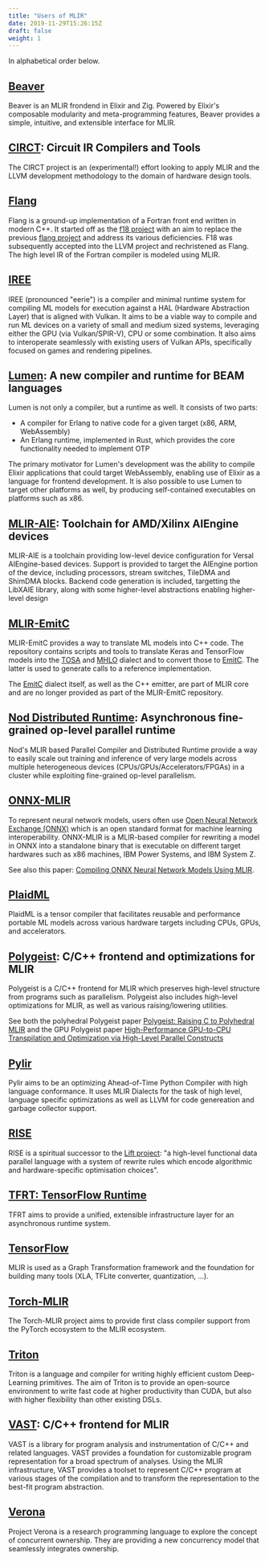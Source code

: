 ```yaml
---
title: "Users of MLIR"
date: 2019-11-29T15:26:15Z
draft: false
weight: 1
---
```


In alphabetical order below.

## [Beaver](https://github.com/beaver-lodge/beaver)

Beaver is an MLIR frondend in Elixir and Zig.
Powered by Elixir's composable modularity and meta-programming features,
Beaver provides a simple, intuitive, and extensible interface for MLIR.

## [CIRCT](https://github.com/llvm/circt): Circuit IR Compilers and Tools

The CIRCT project is an (experimental!) effort looking to apply MLIR and the LLVM
development methodology to the domain of hardware design tools.

## [Flang](https://github.com/llvm/llvm-project/tree/main/flang)

Flang is a ground-up implementation of a Fortran front end written in modern C++.
It started off as the [f18 project](https://github.com/flang-compiler/f18) with an
aim to replace the previous [flang project](https://github.com/flang-compiler/flang)
and address its various deficiencies. F18 was subsequently accepted into the LLVM
project and rechristened as Flang. The high level IR of the Fortran compiler is modeled
using MLIR.

## [IREE](https://github.com/google/iree)

IREE (pronounced "eerie") is a compiler and minimal runtime system for
compiling ML models for execution against a HAL (Hardware Abstraction Layer)
that is aligned with Vulkan. It aims to be a viable way to compile and run
ML devices on a variety of small and medium sized systems, leveraging either
the GPU (via Vulkan/SPIR-V), CPU or some combination. It also aims to
interoperate seamlessly with existing users of Vulkan APIs, specifically
focused on games and rendering pipelines.

## [Lumen](https://github.com/lumen/lumen): A new compiler and runtime for BEAM languages

Lumen is not only a compiler, but a runtime as well. It consists of two parts:

- A compiler for Erlang to native code for a given target (x86, ARM, WebAssembly)
- An Erlang runtime, implemented in Rust, which provides the core functionality
  needed to implement OTP

The primary motivator for Lumen's development was the ability to compile Elixir
applications that could target WebAssembly, enabling use of Elixir as a language
for frontend development. It is also possible to use Lumen to target other
platforms as well, by producing self-contained executables on platforms such as
x86.

## [MLIR-AIE](https://github.com/Xilinx/mlir-aie): Toolchain for AMD/Xilinx AIEngine devices

MLIR-AIE is a toolchain providing low-level device configuration for Versal
AIEngine-based devices. Support is provided to target the AIEngine portion of
the device, including processors, stream switches, TileDMA and ShimDMA blocks.
Backend code generation is included, targetting the LibXAIE library, along with
some higher-level abstractions enabling higher-level design 

## [MLIR-EmitC](https://github.com/iml130/mlir-emitc)

MLIR-EmitC provides a way to translate ML models into C++ code. The repository
contains scripts and tools to translate Keras and TensorFlow models into the
[TOSA](https://mlir.llvm.org/docs/Dialects/TOSA/) and
[MHLO](https://github.com/tensorflow/mlir-hlo) dialect and to convert those to
[EmitC](https://mlir.llvm.org/docs/Dialects/EmitC/).
The latter is used to generate calls to a reference implementation.

The [EmitC](https://mlir.llvm.org/docs/Dialects/EmitC/) dialect itself, as well
as the C++ emitter, are part of MLIR core and are no longer provided as part of
the MLIR-EmitC repository.

## [Nod Distributed Runtime](https://nod.ai/project/distributedruntime/): Asynchronous fine-grained op-level parallel runtime

Nod's MLIR based Parallel Compiler and Distributed Runtime  provide a way to
easily scale out training and inference of very large models across multiple
heterogeneous devices (CPUs/GPUs/Accelerators/FPGAs)  in a cluster while
exploiting fine-grained op-level parallelism.

## [ONNX-MLIR](https://github.com/onnx/onnx-mlir)

To represent neural network models, users often use [Open Neural Network
Exchange (ONNX)](http://onnx.ai/onnx-mlir/) which is an open standard format for
machine learning interoperability.
ONNX-MLIR is a MLIR-based compiler for rewriting a model in ONNX into a standalone
binary that is executable on different target hardwares such as x86 machines,
IBM Power Systems, and IBM System Z.

See also this paper: [Compiling ONNX Neural Network Models Using
MLIR](https://arxiv.org/abs/2008.08272).

## [PlaidML](https://github.com/plaidml/plaidml)

PlaidML is a tensor compiler that facilitates reusable and performance portable
ML models across various hardware targets including CPUs, GPUs, and
accelerators.

## [Polygeist](https://github.com/llvm/Polygeist): C/C++ frontend and optimizations for MLIR

Polygeist is a C/C++ frontend for MLIR which preserves high-level structure
from programs such as parallelism. Polygeist also includes high-level optimizations
for MLIR, as well as various raising/lowering utilities.

See both the polyhedral Polygeist paper
[Polygeist: Raising C to Polyhedral MLIR](https://ieeexplore.ieee.org/document/9563011)
and the GPU Polygeist paper
[High-Performance GPU-to-CPU Transpilation and Optimization via High-Level Parallel Constructs](https://arxiv.org/abs/2207.00257)

## [Pylir](https://github.com/zero9178/Pylir)

Pylir aims to be an optimizing Ahead-of-Time Python Compiler with high language
conformance. It uses MLIR Dialects for the task of high level, language specific
optimizations as well as LLVM for code genereation and garbage collector
support.

## [RISE](https://rise-lang.org/)

RISE is a spiritual successor to the
[Lift project](http://www.lift-project.org/): "a high-level functional data
parallel language with a system of rewrite rules which encode algorithmic
and hardware-specific optimisation choices".

## [TFRT: TensorFlow Runtime](https://github.com/tensorflow/runtime)

TFRT aims to provide a unified, extensible infrastructure layer for an
asynchronous runtime system.

## [TensorFlow](https://www.tensorflow.org/mlir)

MLIR is used as a Graph Transformation framework and the foundation for
building many tools (XLA, TFLite converter, quantization, ...).

## [Torch-MLIR](https://github.com/llvm/torch-mlir)

The Torch-MLIR project aims to provide first class compiler support from the
PyTorch ecosystem to the MLIR ecosystem.

## [Triton](https://github.com/openai/triton)

Triton is a language and compiler for writing highly efficient custom
Deep-Learning primitives. The aim of Triton is to provide an open-source
environment to write fast code at higher productivity than CUDA, but also
with higher flexibility than other existing DSLs.

## [VAST](https://github.com/trailofbits/vast): C/C++ frontend for MLIR

VAST is a library for program analysis and instrumentation of C/C++ and related languages.
VAST provides a foundation for customizable program representation for a broad spectrum
of analyses. Using the MLIR infrastructure, VAST provides a toolset to represent C/C++
program at various stages of the compilation and to transform the representation to the
best-fit program abstraction.

## [Verona](https://github.com/microsoft/verona)

Project Verona is a research programming language to explore the concept of
concurrent ownership. They are providing a new concurrency model that seamlessly
integrates ownership.
